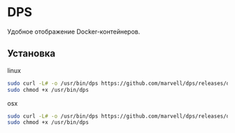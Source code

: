 # DPS

Удобное отображение Docker-контейнеров.

## Установка

linux

```bash
sudo curl -L# -o /usr/bin/dps https://github.com/marvell/dps/releases/download/1.0/dps_linux_amd64
sudo chmod +x /usr/bin/dps
```

osx

```bash
sudo curl -L# -o /usr/bin/dps https://github.com/marvell/dps/releases/download/1.0/dps_linux_amd64
sudo chmod +x /usr/bin/dps
```
